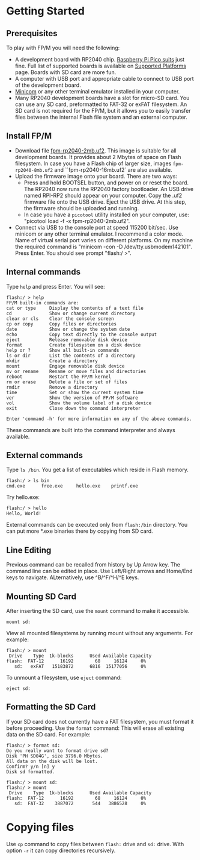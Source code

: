 # Getting Started

## Prerequisites

To play with FP/M you will need the following:

  * A development board with RP2040 chip. [Raspberry Pi Pico suits](https://www.raspberrypi.com/products/raspberry-pi-pico/) just fine.
    Full list of supported boards is available on [Supported Platforms](docs/Supported-Platforms.md) page.
    Boards with SD card are more fun.
  * A computer with USB port and appropriate cable to connect to USB port of the development board.
  * [Minicom](https://en.wikipedia.org/wiki/Minicom) or any other terminal emulator installed in your computer.
  * Many RP2040 development boards have a slot for micro-SD card.
    You can use any SD card, preformatted to FAT-32 or exFAT filesystem.
    An SD card is not required for the FP/M, but it allows you to easily
    transfer files between the internal Flash file system and an external computer.

## Install FP/M

  * Download file [fpm-rp2040-2mb.uf2](https://github.com/fp-m/fpm-embedded/releases/download/v0.1.0/fpm-rp2040-2mb.uf2).
    This image is suitable for all development boards.
    It provides about 2 Mbytes of space on Flash filesystem.
    In case you have a Flash chip of larger size, images `fpm-rp2040-8mb.uf2`
    and ``fpm-rp2040-16mb.uf2` are also available.
  * Upload the firmware image onto your board. There are two ways:
      * Press and hold BOOTSEL button, and power on or reset the board.
        The RP2040 now runs the RP2040 factory bootloader.
        An USB drive named RPI-RP2 should appear on your computer.
        Copy the .uf2 firmware file onto the USB drive.
        Eject the USB drive. At this step, the firmware should be uploaded and running.
      * In case you have a `picotool` utility installed on your computer,
        use: "picotool load -f -x fpm-rp2040-2mb.uf2".
  * Connect via USB to the console port at speed 115200 bit/sec.
    Use minicom or any other terminal emulator.
    I recommend a color mode.
    Name of virtual serial port varies on different platforms.
    On my machine the required command is "minicom -con -D /dev/tty.usbmodem142101".
    Press Enter. You should see prompt "flash:/ >".

## Internal commands

Type `help` and press Enter. You will see:
```
flash:/ > help
FP/M built-in commands are:
cat or type     Display the contents of a text file
cd              Show or change current directory
clear or cls    Clear the console screen
cp or copy      Copy files or directories
date            Show or change the system date
echo            Copy text directly to the console output
eject           Release removable disk device
format          Create filesystem on a disk device
help or ?       Show all built-in commands
ls or dir       List the contents of a directory
mkdir           Create a directory
mount           Engage removable disk device
mv or rename    Rename or move files and directories
reboot          Restart the FP/M kernel
rm or erase     Delete a file or set of files
rmdir           Remove a directory
time            Set or show the current system time
ver             Show the version of FP/M software
vol             Show the volume label of a disk device
exit            Close down the command interpreter

Enter 'command -h' for more information on any of the above commands.
```
These commands are built into the command interpreter and always available.

## External commands

Type `ls /bin`. You get a list of executables which reside in Flash memory.
```
flash:/ > ls bin
cmd.exe      free.exe     hello.exe    printf.exe
```

Try hello.exe:
```
flash:/ > hello
Hello, World!
```

External commands can be executed only from `flash:/bin` directory.
You can put more *.exe binaries there by copying from SD card.

## Line Editing

Previous command can be recalled from history by Up Arrow key.
The command line can be edited in place. Use Left/Right arrows
and Home/End keys to navigate. ALternatively, use ^B/^F/^H/^E keys.

## Mounting SD Card

After inserting the SD card, use the `mount` command to make it accessible.
```
mount sd:
```
View all mounted filesystems by running mount without any arguments.
For example:
```
flash:/ > mount
 Drive    Type  1k-blocks      Used Available Capacity
flash:  FAT-12      16192        68     16124     0%
   sd:   exFAT   15183872      6816  15177056     0%
```
To unmount a filesystem, use `eject` command:
```
eject sd:
```

## Formatting the SD Card

If your SD card does not currently have a FAT filesystem, you must format it before proceeding.
Use the `format` command: This will erase all existing data on the SD card.
For example:
```
flash:/ > format sd:
Do you really want to format drive sd?
Disk 'PH SD04G', size 3796.0 Mbytes.
All data on the disk will be lost.
Confirm? y/n [n] y
Disk sd formatted.

flash:/ > mount sd:
flash:/ > mount
 Drive    Type  1k-blocks      Used Available Capacity
flash:  FAT-12      16192        68     16124     0%
   sd:  FAT-32    3887072       544   3886528     0%
```

# Copying files

Use `cp` command to copy files between `flash:` drive and `sd:` drive.
With option `-r` it can copy directories recursively.

